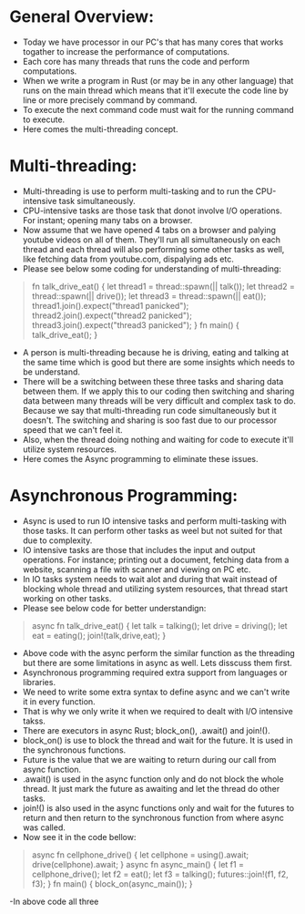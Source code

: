 # General Overview:

- Today we have processor in our PC's that has many cores that works togather to increase the performance of computations.
- Each core has many threads that runs the code and perform computations.
- When we write a program in Rust (or may be in any other language) that runs on the main thread which means that it'll execute the code line by line or more precisely command by command.
- To execute the next command code must wait for the running command to execute.
- Here comes the multi-threading concept.

# Multi-threading:

- Multi-threading is use to perform multi-tasking and to run the CPU-intensive task simultaneously. 
- CPU-intensive tasks are those task that donot involve I/O operations. For instant; opening many tabs on a browser.
- Now assume that we have opened 4 tabs on a browser and palying youtube videos on all of them. They'll run all simultaneously on each thread and each thread will also performing some other tasks as well, like fetching data from youtube.com, dispalying ads etc.
- Please see below some coding for understanding of multi-threading:

> fn talk_drive_eat() {
>    let thread1 = thread::spawn(|| talk());
>    let thread2 = thread::spawn(|| drive()); 
>    let thread3 = thread::spawn(|| eat());
>    thread1.join().expect("thread1 panicked");    
>    thread2.join().expect("thread2 panicked");
>    thread3.join().expect("thread3 panicked");
> }
> fn main() {
>    talk_drive_eat();
> }

- A person is multi-threading because he is driving, eating and talking at the same time which is good but there are some insights which needs to be understand.
- There will be a switching between these three tasks and sharing data between them. If we apply this to our coding then switching and sharing data between many threads will be very difficult and complex task to do. Because we say that multi-threading run code simultaneously but it doesn't. The switching and sharing is soo fast due to our processor speed that we can't feel it.
- Also, when the thread doing nothing and waiting for code to execute it'll utilize system resources.
- Here comes the Async programming to eliminate these issues.

# Asynchronous Programming:

- Async is used to run IO intensive tasks and perform multi-tasking with those tasks. It can perform other tasks as weel but not suited for that due to complexity.
- IO intensive tasks are those that includes the input and output operations. For instance; printing out a document, fetching data from a website, scanning a file with scanner and viewing on PC etc.
- In IO tasks system needs to wait alot and during that wait instead of blocking whole thread and utilizing system resources, that thread start working on other tasks.
- Please see below code for better understandign:

> async fn talk_drive_eat() {
> let talk = talking();
> let drive = driving();
> let eat = eating();
> join!(talk,drive,eat);
> }

- Above code with the async perform the similar function as the threading but there are some limitations in async as well. Lets disscuss them first.
- Asynchronous programming required extra support from languages or libraries.
- We need to write some extra syntax to define async and we can't write it in every function.
- That is why we only write it when we required to dealt with I/O intensive takss.
- There are executors in async Rust; block_on(), .await() and join!(). 
- block_on() is use to block the thread and wait for the future. It is used in the synchronous functions.
- Future is the value that we are waiting to return during our call from async function.
- .await() is used in the async function only and do not block the whole thread. It just mark the future as awaiting and let the thread do other tasks.
- join!() is also used in the async functions only and wait for the futures to return and then return to the synchronous function from where async was called.
- Now see it in the code bellow:

> async fn cellphone_drive() {
>   let cellphone = using().await;
>   drive(cellphone).await;
> }
> async fn async_main() {
>  let f1 = cellphone_drive();
>  let f2 = eat();
>  let f3 = talking();
>  futures::join!(f1, f2, f3);
> }
> fn main() {
>  block_on(async_main());
> }

-In above code all three 
